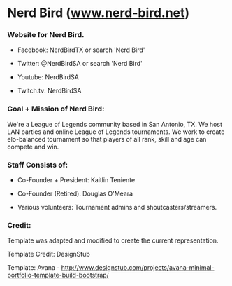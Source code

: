 # Nerd Bird (www.nerd-bird.net)

### Website for Nerd Bird.

+ Facebook: NerdBirdTX or search 'Nerd Bird'
  
+ Twitter: @NerdBirdSA or search 'Nerd Bird'
  
+ Youtube: NerdBirdSA
  
+ Twitch.tv: NerdBirdSA

### Goal + Mission of Nerd Bird: 

  We're a League of Legends community based in San Antonio, TX. We host LAN parties and online League of Legends
  tournaments. We work to create elo-balanced tournament so that players of all rank, skill and age can compete and win.

### Staff Consists of:

+ Co-Founder + President: Kaitlin Teniente
  
+ Co-Founder (Retired): Douglas O'Meara
  
+ Various volunteers: Tournament admins and shoutcasters/streamers.

### Credit:

Template was adapted and modified to create the current representation.

Template Credit: DesignStub

Template: Avana - http://www.designstub.com/projects/avana-minimal-portfolio-template-build-bootstrap/

